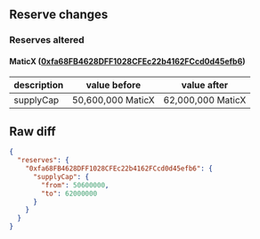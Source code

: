 ## Reserve changes

### Reserves altered

#### MaticX ([0xfa68FB4628DFF1028CFEc22b4162FCcd0d45efb6](https://polygonscan.com/address/0xfa68FB4628DFF1028CFEc22b4162FCcd0d45efb6))

| description | value before | value after |
| --- | --- | --- |
| supplyCap | 50,600,000 MaticX | 62,000,000 MaticX |


## Raw diff

```json
{
  "reserves": {
    "0xfa68FB4628DFF1028CFEc22b4162FCcd0d45efb6": {
      "supplyCap": {
        "from": 50600000,
        "to": 62000000
      }
    }
  }
}
```